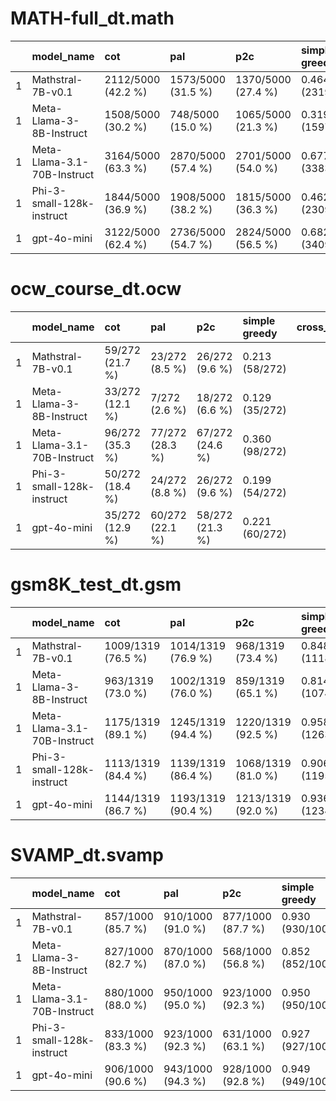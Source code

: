 # MATH-full_dt.math 
|    | model_name                  | cot                | pal                | p2c                | simple greedy     | cross_and_mix     | cross_and_mix_with_selection   |
|---:|:----------------------------|:-------------------|:-------------------|:-------------------|:------------------|:------------------|:-------------------------------|
|  1 | Mathstral-7B-v0.1           | 2112/5000 (42.2 %) | 1573/5000 (31.5 %) | 1370/5000 (27.4 %) | 0.464 (2319/5000) | 0                 | 0                              |
|  1 | Meta-Llama-3-8B-Instruct    | 1508/5000 (30.2 %) | 748/5000 (15.0 %)  | 1065/5000 (21.3 %) | 0.319 (1597/5000) | 0                 | 0                              |
|  1 | Meta-Llama-3.1-70B-Instruct | 3164/5000 (63.3 %) | 2870/5000 (57.4 %) | 2701/5000 (54.0 %) | 0.677 (3383/5000) | 0                 | 0                              |
|  1 | Phi-3-small-128k-instruct   | 1844/5000 (36.9 %) | 1908/5000 (38.2 %) | 1815/5000 (36.3 %) | 0.462 (2309/5000) | 0                 | 0                              |
|  1 | gpt-4o-mini                 | 3122/5000 (62.4 %) | 2736/5000 (54.7 %) | 2824/5000 (56.5 %) | 0.682 (3409/5000) | 0.595 (2974/5000) | 0.698 (3491/5000)              |


# ocw_course_dt.ocw 
|    | model_name                  | cot             | pal             | p2c             | simple greedy   |   cross_and_mix |   cross_and_mix_with_selection |
|---:|:----------------------------|:----------------|:----------------|:----------------|:----------------|----------------:|-------------------------------:|
|  1 | Mathstral-7B-v0.1           | 59/272 (21.7 %) | 23/272 (8.5 %)  | 26/272 (9.6 %)  | 0.213 (58/272)  |              0  |                             0  |
|  1 | Meta-Llama-3-8B-Instruct    | 33/272 (12.1 %) | 7/272 (2.6 %)   | 18/272 (6.6 %)  | 0.129 (35/272)  |              0  |                             0  |
|  1 | Meta-Llama-3.1-70B-Instruct | 96/272 (35.3 %) | 77/272 (28.3 %) | 67/272 (24.6 %) | 0.360 (98/272)  |              0  |                             0  |
|  1 | Phi-3-small-128k-instruct   | 50/272 (18.4 %) | 24/272 (8.8 %)  | 26/272 (9.6 %)  | 0.199 (54/272)  |              0  |                             0  |
|  1 | gpt-4o-mini                 | 35/272 (12.9 %) | 60/272 (22.1 %) | 58/272 (21.3 %) | 0.221 (60/272)  |              0  |                             0  |


# gsm8K_test_dt.gsm 
|    | model_name                  | cot                | pal                | p2c                | simple greedy     |   cross_and_mix |   cross_and_mix_with_selection |
|---:|:----------------------------|:-------------------|:-------------------|:-------------------|:------------------|----------------:|-------------------------------:|
|  1 | Mathstral-7B-v0.1           | 1009/1319 (76.5 %) | 1014/1319 (76.9 %) | 968/1319 (73.4 %)  | 0.848 (1118/1319) |              0  |                             0  |
|  1 | Meta-Llama-3-8B-Instruct    | 963/1319 (73.0 %)  | 1002/1319 (76.0 %) | 859/1319 (65.1 %)  | 0.814 (1074/1319) |              0  |                             0  |
|  1 | Meta-Llama-3.1-70B-Instruct | 1175/1319 (89.1 %) | 1245/1319 (94.4 %) | 1220/1319 (92.5 %) | 0.958 (1263/1319) |              0  |                             0  |
|  1 | Phi-3-small-128k-instruct   | 1113/1319 (84.4 %) | 1139/1319 (86.4 %) | 1068/1319 (81.0 %) | 0.906 (1195/1319) |              0  |                             0  |
|  1 | gpt-4o-mini                 | 1144/1319 (86.7 %) | 1193/1319 (90.4 %) | 1213/1319 (92.0 %) | 0.936 (1234/1319) |              0  |                             0  |


# SVAMP_dt.svamp 
|    | model_name                  | cot               | pal               | p2c               | simple greedy    |   cross_and_mix |   cross_and_mix_with_selection |
|---:|:----------------------------|:------------------|:------------------|:------------------|:-----------------|----------------:|-------------------------------:|
|  1 | Mathstral-7B-v0.1           | 857/1000 (85.7 %) | 910/1000 (91.0 %) | 877/1000 (87.7 %) | 0.930 (930/1000) |              0  |                             0  |
|  1 | Meta-Llama-3-8B-Instruct    | 827/1000 (82.7 %) | 870/1000 (87.0 %) | 568/1000 (56.8 %) | 0.852 (852/1000) |              0  |                             0  |
|  1 | Meta-Llama-3.1-70B-Instruct | 880/1000 (88.0 %) | 950/1000 (95.0 %) | 923/1000 (92.3 %) | 0.950 (950/1000) |              0  |                             0  |
|  1 | Phi-3-small-128k-instruct   | 833/1000 (83.3 %) | 923/1000 (92.3 %) | 631/1000 (63.1 %) | 0.927 (927/1000) |              0  |                             0  |
|  1 | gpt-4o-mini                 | 906/1000 (90.6 %) | 943/1000 (94.3 %) | 928/1000 (92.8 %) | 0.949 (949/1000) |              0  |                             0  |


